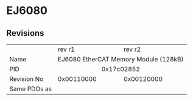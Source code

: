 # EJ6080

## Revisions
<table>
<tr>
<td></td>
<td>rev r1</td>
<td>rev r2</td>
</tr>
<tr>
<td>Name</td>
<td colspan=2 align="center">EJ6080 EtherCAT Memory Module (128kB)</td>
</tr>
<tr>
<td>PID</td>
<td colspan=2 align="center">0x17c02852</td>
</tr>
<tr>
<td>Revision No</td>
<td>0x00110000</td>
<td>0x00120000</td>
</tr>
<tr>
<td>Same PDOs as</td>
<td colspan=2 align="center"></td>
</tr>
</table>
